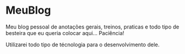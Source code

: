 # MeuBlog
Meu blog pessoal de anotações gerais, treinos, praticas e todo tipo de besteira que eu queria colocar aqui... Paciência! 

Utilizarei todo tipo de técnologia para o desenvolvimento dele.
